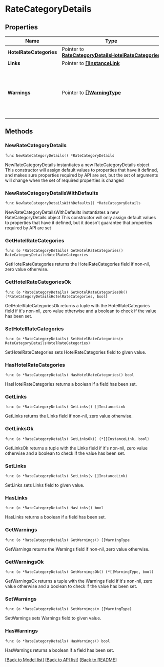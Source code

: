 # RateCategoryDetails

## Properties

Name | Type | Description | Notes
------------ | ------------- | ------------- | -------------
**HotelRateCategories** | Pointer to [**RateCategoryDetailsHotelRateCategories**](RateCategoryDetailsHotelRateCategories.md) |  | [optional] 
**Links** | Pointer to [**[]InstanceLink**](InstanceLink.md) |  | [optional] 
**Warnings** | Pointer to [**[]WarningType**](WarningType.md) | Used in conjunction with the Success element to define a business error. | [optional] 

## Methods

### NewRateCategoryDetails

`func NewRateCategoryDetails() *RateCategoryDetails`

NewRateCategoryDetails instantiates a new RateCategoryDetails object
This constructor will assign default values to properties that have it defined,
and makes sure properties required by API are set, but the set of arguments
will change when the set of required properties is changed

### NewRateCategoryDetailsWithDefaults

`func NewRateCategoryDetailsWithDefaults() *RateCategoryDetails`

NewRateCategoryDetailsWithDefaults instantiates a new RateCategoryDetails object
This constructor will only assign default values to properties that have it defined,
but it doesn't guarantee that properties required by API are set

### GetHotelRateCategories

`func (o *RateCategoryDetails) GetHotelRateCategories() RateCategoryDetailsHotelRateCategories`

GetHotelRateCategories returns the HotelRateCategories field if non-nil, zero value otherwise.

### GetHotelRateCategoriesOk

`func (o *RateCategoryDetails) GetHotelRateCategoriesOk() (*RateCategoryDetailsHotelRateCategories, bool)`

GetHotelRateCategoriesOk returns a tuple with the HotelRateCategories field if it's non-nil, zero value otherwise
and a boolean to check if the value has been set.

### SetHotelRateCategories

`func (o *RateCategoryDetails) SetHotelRateCategories(v RateCategoryDetailsHotelRateCategories)`

SetHotelRateCategories sets HotelRateCategories field to given value.

### HasHotelRateCategories

`func (o *RateCategoryDetails) HasHotelRateCategories() bool`

HasHotelRateCategories returns a boolean if a field has been set.

### GetLinks

`func (o *RateCategoryDetails) GetLinks() []InstanceLink`

GetLinks returns the Links field if non-nil, zero value otherwise.

### GetLinksOk

`func (o *RateCategoryDetails) GetLinksOk() (*[]InstanceLink, bool)`

GetLinksOk returns a tuple with the Links field if it's non-nil, zero value otherwise
and a boolean to check if the value has been set.

### SetLinks

`func (o *RateCategoryDetails) SetLinks(v []InstanceLink)`

SetLinks sets Links field to given value.

### HasLinks

`func (o *RateCategoryDetails) HasLinks() bool`

HasLinks returns a boolean if a field has been set.

### GetWarnings

`func (o *RateCategoryDetails) GetWarnings() []WarningType`

GetWarnings returns the Warnings field if non-nil, zero value otherwise.

### GetWarningsOk

`func (o *RateCategoryDetails) GetWarningsOk() (*[]WarningType, bool)`

GetWarningsOk returns a tuple with the Warnings field if it's non-nil, zero value otherwise
and a boolean to check if the value has been set.

### SetWarnings

`func (o *RateCategoryDetails) SetWarnings(v []WarningType)`

SetWarnings sets Warnings field to given value.

### HasWarnings

`func (o *RateCategoryDetails) HasWarnings() bool`

HasWarnings returns a boolean if a field has been set.


[[Back to Model list]](../README.md#documentation-for-models) [[Back to API list]](../README.md#documentation-for-api-endpoints) [[Back to README]](../README.md)


